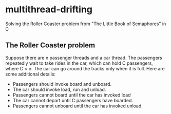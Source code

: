 # multithread-drifting
Solving the Roller Coaster problem from "The Little Book of Semaphores" in C

## The Roller Coaster problem
Suppose there are n passenger threads and a car thread. The passengers repeatedly wait to take rides in the car, which can hold C passengers, where C < n. The car can go around the tracks only when it is full. Here are some additional details:
* Passengers should invoke board and unboard. 
* The car should invoke load, run and unload. 
* Passengers cannot board until the car has invoked load 
* The car cannot depart until C passengers have boarded. 
* Passengers cannot unboard until the car has invoked unload. 
